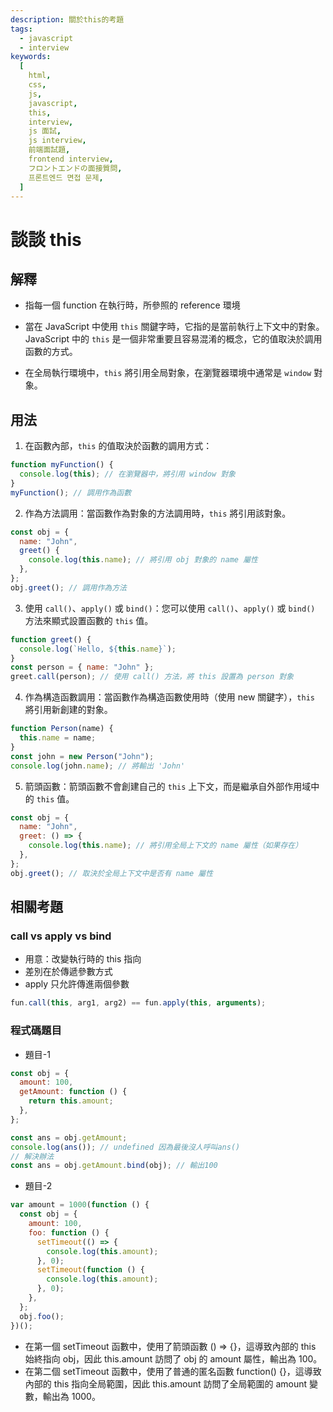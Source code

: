```yaml
---
description: 關於this的考題
tags:
  - javascript
  - interview
keywords:
  [
    html,
    css,
    js,
    javascript,
    this,
    interview,
    js 面試,
    js interview,
    前端面試題,
    frontend interview,
    フロントエンドの面接質問,
    프론트엔드 면접 문제,
  ]
---
```


# 談談 this

## 解釋

- 指每一個 function 在執行時，所參照的 reference 環境

- 當在 JavaScript 中使用 `this` 關鍵字時，它指的是當前執行上下文中的對象。JavaScript 中的 `this` 是一個非常重要且容易混淆的概念，它的值取決於調用函數的方式。

- 在全局執行環境中，`this` 將引用全局對象，在瀏覽器環境中通常是 `window` 對象。

## 用法

1. 在函數內部，`this` 的值取決於函數的調用方式：

```js
function myFunction() {
  console.log(this); // 在瀏覽器中，將引用 window 對象
}
myFunction(); // 調用作為函數
```

2. 作為方法調用：當函數作為對象的方法調用時，`this` 將引用該對象。

```js
const obj = {
  name: "John",
  greet() {
    console.log(this.name); // 將引用 obj 對象的 name 屬性
  },
};
obj.greet(); // 調用作為方法
```

3. 使用 `call()`、`apply()` 或 `bind()`：您可以使用 `call()`、`apply()` 或 `bind()` 方法來顯式設置函數的 `this` 值。

```js
function greet() {
  console.log(`Hello, ${this.name}`);
}
const person = { name: "John" };
greet.call(person); // 使用 call() 方法，將 this 設置為 person 對象
```

4. 作為構造函數調用：當函數作為構造函數使用時（使用 new 關鍵字），`this` 將引用新創建的對象。

```js
function Person(name) {
  this.name = name;
}
const john = new Person("John");
console.log(john.name); // 將輸出 'John'
```

5. 箭頭函數：箭頭函數不會創建自己的 `this` 上下文，而是繼承自外部作用域中的 `this` 值。

```js
const obj = {
  name: "John",
  greet: () => {
    console.log(this.name); // 將引用全局上下文的 name 屬性（如果存在）
  },
};
obj.greet(); // 取決於全局上下文中是否有 name 屬性
```

## 相關考題

### call vs apply vs bind

- 用意：改變執行時的 this 指向
- 差別在於傳遞參數方式
- apply 只允許傳進兩個參數

```javascript
fun.call(this, arg1, arg2) == fun.apply(this, arguments);
```

### 程式碼題目

- 題目-1

```js
const obj = {
  amount: 100,
  getAmount: function () {
    return this.amount;
  },
};

const ans = obj.getAmount;
console.log(ans()); // undefined 因為最後沒人呼叫ans()
// 解決辦法
const ans = obj.getAmount.bind(obj); // 輸出100
```

- 題目-2

```js
var amount = 1000(function () {
  const obj = {
    amount: 100,
    foo: function () {
      setTimeout(() => {
        console.log(this.amount);
      }, 0);
      setTimeout(function () {
        console.log(this.amount);
      }, 0);
    },
  };
  obj.foo();
})();
```

- 在第一個 setTimeout 函數中，使用了箭頭函數 () => {}，這導致內部的 this 始終指向 obj，因此 this.amount 訪問了 obj 的 amount 屬性，輸出為 100。
- 在第二個 setTimeout 函數中，使用了普通的匿名函數 function() {}，這導致內部的 this 指向全局範圍，因此 this.amount 訪問了全局範圍的 amount 變數，輸出為 1000。
